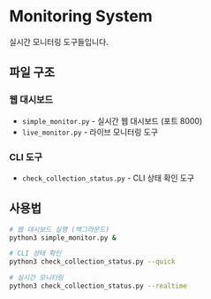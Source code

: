 # Monitoring System

실시간 모니터링 도구들입니다.

## 파일 구조

### 웹 대시보드
- `simple_monitor.py` - 실시간 웹 대시보드 (포트 8000)
- `live_monitor.py` - 라이브 모니터링 도구

### CLI 도구
- `check_collection_status.py` - CLI 상태 확인 도구

## 사용법

```bash
# 웹 대시보드 실행 (백그라운드)
python3 simple_monitor.py &

# CLI 상태 확인
python3 check_collection_status.py --quick

# 실시간 모니터링
python3 check_collection_status.py --realtime
```